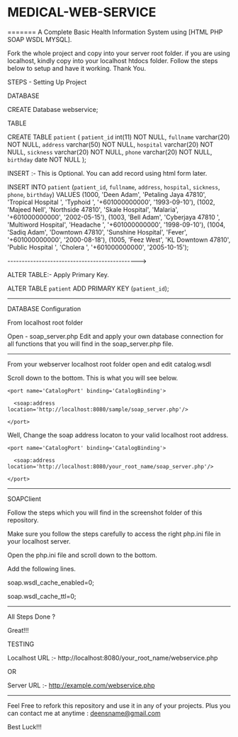 # MEDICAL-WEB-SERVICE
=======
A Complete Basic Health Information System using [HTML PHP SOAP WSDL MYSQL].

Fork the whole project and copy into your server root folder. if you are using localhost, kindly copy into your localhost htdocs folder. Follow the steps below to setup and have it working. Thank You. 

STEPS - Setting Up Project

DATABASE

CREATE Database webservice;

TABLE

CREATE TABLE `patient` (
  `patient_id` int(11) NOT NULL,
  `fullname` varchar(20) NOT NULL,
  `address` varchar(50) NOT NULL,
  `hospital` varchar(20) NOT NULL,
  `sickness` varchar(20) NOT NULL,
  `phone` varchar(20) NOT NULL,
  `birthday` date NOT NULL
);

INSERT :- This is Optional. You can add record using html form later.

INSERT INTO `patient` (`patient_id`, `fullname`, `address`, `hospital`, `sickness`, `phone`, `birthday`) VALUES
(1000, 'Deen Adam', 'Petaling Jaya 47810', 'Tropical Hospital ', 'Typhoid ', '+601000000000', '1993-09-10'),
(1002, 'Majeed Nell', 'Northside 47810', 'Skale Hospital', 'Malaria', '+601000000000', '2002-05-15'),
(1003, 'Bell Adam', 'Cyberjaya 47810 ', 'Multiword Hospital', 'Headache ', '+601000000000', '1998-09-10'),
(1004, 'Sadiq Adam', 'Downtown 47810', 'Sunshine Hospital', 'Fever', '+601000000000', '2000-08-18'),
(1005, 'Feez West', 'KL Downtown 47810', 'Public Hospital ', 'Cholera ', '+601000000000', '2005-10-15');

---------------------------------------------->

ALTER TABLE:- Apply Primary Key.

ALTER TABLE `patient`
  ADD PRIMARY KEY (`patient_id`);
  
-------------------------------------------------------------------------------------------------------------

DATABASE Configuration 

From localhost root folder
  
  Open - soap_server.php
  Edit and apply your own database connection for all functions that you will find in the soap_server.php file.

--------------------------------------------------------------------------------------------------------------

From your webserver localhost root folder open and edit catalog.wsdl

Scroll down to the bottom. This is what you will see below. 

<service name='CatalogService'>

    <port name='CatalogPort' binding='CatalogBinding'>
    
      <soap:address location='http://localhost:8080/sample/soap_server.php'/>
      
    </port>
    
</service>
  
Well, Change the soap address locaton to your valid localhost root address.

<service name='CatalogService'>
    
    <port name='CatalogPort' binding='CatalogBinding'>
      
      <soap:address location='http://localhost:8080/your_root_name/soap_server.php'/>
    
    </port>
    
</service>

----------------------------------------------------------------------------------------------------------

SOAPClient 

Follow the steps which you will find in the screenshot folder of this repository. 

Make sure you follow the steps carefully to access the right php.ini file in your localhost server.

Open the php.ini file and scroll down to the bottom.

Add the following lines.

soap.wsdl_cache_enabled=0;

soap.wsdl_cache_ttl=0;

-----------------------------------------------------------------------------------------------------------

All Steps Done ?

Great!!!
  
TESTING  

Localhost URL :- http://localhost:8080/your_root_name/webservice.php

OR

Server URL :- http://example.com/webservice.php

-----------------------------------------------------------------------------------------------------------

Feel Free to refork this repository and use it in any of your projects. Plus you can contact me at anytime : deensname@gmail.com  

Best Luck!!!
